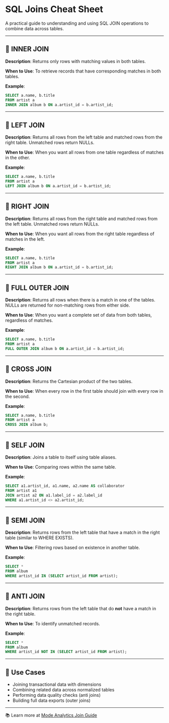 # SQL Joins Cheat Sheet

A practical guide to understanding and using SQL JOIN operations to combine data across tables.

---

## 🔹 INNER JOIN

**Description**: Returns only rows with matching values in both tables.

**When to Use**: To retrieve records that have corresponding matches in both tables.

**Example**:
```sql
SELECT a.name, b.title
FROM artist a
INNER JOIN album b ON a.artist_id = b.artist_id;
```

---

## 🔸 LEFT JOIN

**Description**: Returns all rows from the left table and matched rows from the right table. Unmatched rows return NULLs.

**When to Use**: When you want all rows from one table regardless of matches in the other.

**Example**:
```sql
SELECT a.name, b.title
FROM artist a
LEFT JOIN album b ON a.artist_id = b.artist_id;
```

---

## 🔹 RIGHT JOIN

**Description**: Returns all rows from the right table and matched rows from the left table. Unmatched rows return NULLs.

**When to Use**: When you want all rows from the right table regardless of matches in the left.

**Example**:
```sql
SELECT a.name, b.title
FROM artist a
RIGHT JOIN album b ON a.artist_id = b.artist_id;
```

---

## 🔸 FULL OUTER JOIN

**Description**: Returns all rows when there is a match in one of the tables. NULLs are returned for non-matching rows from either side.

**When to Use**: When you want a complete set of data from both tables, regardless of matches.

**Example**:
```sql
SELECT a.name, b.title
FROM artist a
FULL OUTER JOIN album b ON a.artist_id = b.artist_id;
```

---

## 🔹 CROSS JOIN

**Description**: Returns the Cartesian product of the two tables.

**When to Use**: When every row in the first table should join with every row in the second.

**Example**:
```sql
SELECT a.name, b.title
FROM artist a
CROSS JOIN album b;
```

---

## 🔸 SELF JOIN

**Description**: Joins a table to itself using table aliases.

**When to Use**: Comparing rows within the same table.

**Example**:
```sql
SELECT a1.artist_id, a1.name, a2.name AS collaborator
FROM artist a1
JOIN artist a2 ON a1.label_id = a2.label_id
WHERE a1.artist_id <> a2.artist_id;
```

---

## 🔹 SEMI JOIN

**Description**: Returns rows from the left table that have a match in the right table (similar to WHERE EXISTS).

**When to Use**: Filtering rows based on existence in another table.

**Example**:
```sql
SELECT * 
FROM album 
WHERE artist_id IN (SELECT artist_id FROM artist);
```

---

## 🔸 ANTI JOIN

**Description**: Returns rows from the left table that do **not** have a match in the right table.

**When to Use**: To identify unmatched records.

**Example**:
```sql
SELECT * 
FROM album 
WHERE artist_id NOT IN (SELECT artist_id FROM artist);
```

---

## 🧠 Use Cases
- Joining transactional data with dimensions
- Combining related data across normalized tables
- Performing data quality checks (anti joins)
- Building full data exports (outer joins)

---

📚 Learn more at [Mode Analytics Join Guide](https://mode.com/sql-tutorial/sql-joins/)
